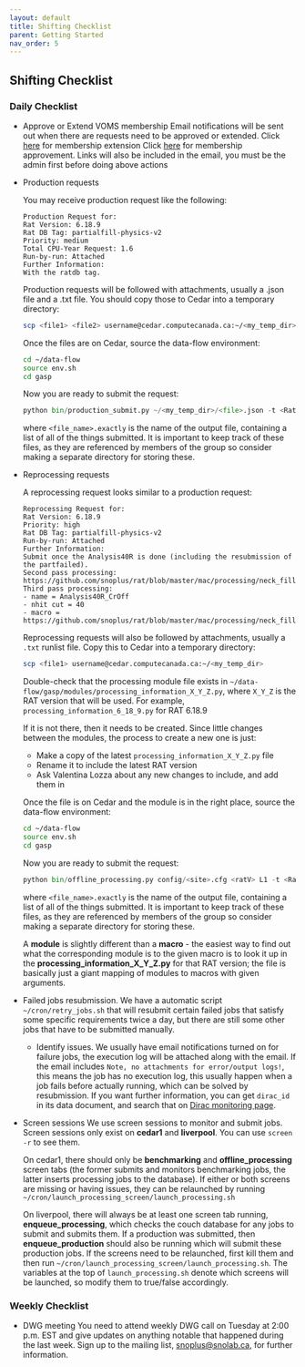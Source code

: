 ```yaml
---
layout: default
title: Shifting Checklist
parent: Getting Started
nav_order: 5
---
```


## **Shifting Checklist**

### Daily Checklist
* Approve or Extend VOMS membership
  Email notifications will be sent out when there are requests need to be approved or extended.
  Click [here](https://voms.gridpp.ac.uk:8443/voms/snoplus.snolab.ca/user/search.action) for membership extension
  Click [here](https://voms.gridpp.ac.uk:8443/voms/snoplus.snolab.ca/home/login.action) for membership approvement.
  Links will also be included in the email, you must be the admin first before doing above actions
  
* Production requests
  
  You may receive production request like the following:
  ```
  Production Request for:
  Rat Version: 6.18.9
  Rat DB Tag: partialfill-physics-v2
  Priority: medium
  Total CPU-Year Request: 1.6
  Run-by-run: Attached
  Further Information:
  With the ratdb tag.
  ```
  Production requests will be followed with attachments, usually a .json file and a .txt file. You should copy those to Cedar into a temporary directory:
  ```bash
  scp <file1> <file2> username@cedar.computecanada.ca:~/<my_temp_dir>
  ```
  Once the files are on Cedar, source the data-flow environment:
  ```bash
  cd ~/data-flow
  source env.sh
  cd gasp
  ```
  Now you are ready to submit the request:
  ```python
  python bin/production_submit.py ~/<my_temp_dir>/<file>.json -t <Rat DB Tag> -o ~/<my_temp_dir>/<file_name>.exactly -L ~/<my_temp_dir>/<file_name>.txt
  ```
  where `<file_name>.exactly` is the name of the output file, containing a list of all of the things submitted. It is important to keep track of these files, as they are referenced by members of the group so consider making a separate directory for storing these.
  
* Reprocessing requests

  A reprocessing request looks similar to a production request:
  
  ```
  Reprocessing Request for:
  Rat Version: 6.18.9
  Priority: high
  Rat DB Tag: partialfill-physics-v2
  Run-by-run: Attached
  Further Information:
  Submit once the Analysis40R is done (including the resubmission of the partfailed).
  Second pass processing: https://github.com/snoplus/rat/blob/master/mac/processing/neck_fill/second_pass_processing.mac
  Third pass processing:
  - name = Analysis40R_CrOff
  - nhit cut = 40
  - macro = https://github.com/snoplus/rat/blob/master/mac/processing/neck_fill/third_pass_analysis_processing_classifier.mac
  ```

  Reprocessing requests will also be followed by attachments, usually a `.txt` runlist file. Copy this to Cedar into a temporary directory:
  ```bash
  scp <file1> username@cedar.computecanada.ca:~/<my_temp_dir>
  ```
  Double-check that the processing module file exists in `~/data-flow/gasp/modules/processing_information_X_Y_Z.py`, where `X_Y_Z` is the RAT version that will be used. For example, `processing_information_6_18_9.py` for RAT 6.18.9
  
  If it is not there, then it needs to be created. Since little changes between the modules, the process to create a new one is just:
  - Make a copy of the latest `processing_information_X_Y_Z.py` file
  - Rename it to include the latest RAT version
  - Ask Valentina Lozza about any new changes to include, and add them in
  
  Once the file is on Cedar and the module is in the right place, source the data-flow environment:
  ```bash
  cd ~/data-flow
  source env.sh
  cd gasp
  ```
  Now you are ready to submit the request:
  ```python
  python bin/offline_processing.py config/<site>.cfg <ratV> L1 -t <Rat DB Tag> -N <Second Pass Module> -N <Third Pass Module>  -L ~/<my_temp_dir>/<file_name>.txt -o ~/<my_temp_dir>/<file_name>.exactly`
  ```
  where `<file_name>.exactly` is the name of the output file, containing a list of all of the things submitted. It is important to keep track of these files, as they are referenced by members of the group so consider making a separate directory for storing these.
  
  A **module** is slightly different than a **macro** - the easiest way to find out what the corresponding module is to the given macro is to look it up in the **processing_information_X_Y_Z.py** for that RAT version; the file is basically just a giant mapping of modules to macros with given arguments.

* Failed jobs resubmission.
  We have a automatic script `~/cron/retry_jobs.sh` that will resubmit certain failed jobs that satisfy some specific requirements twice a day, but there are still some other jobs that have to be submitted manually.
  * Identify issues.
    We usually have email notifications turned on for failure jobs, the execution log will be attached along with the email. If the email includes `Note, no attachments for error/output logs!`, this means the job has no execution log, this usually happen when a job fails before actually running, which can be solved by resubmission. If you want further information, you can get `dirac_id` in its data document, and search that on [Dirac monitoring page](https://dirac.gridpp.ac.uk:8443/DIRAC/).
    
* Screen sessions
  We use screen sessions to monitor and submit jobs. Screen sessions only exist on **cedar1** and **liverpool**. You can use `screen -r` to see them. 
  
  On cedar1, there should only be **benchmarking** and **offline_processing** screen tabs (the former submits and monitors benchmarking jobs, the latter inserts processing jobs to the database). If either or both screens are missing or having issues, they can be relaunched by running `~/cron/launch_processing_screen/launch_processing.sh`
  
  On liverpool, there will always be at least one screen tab running, **enqueue_processing**, which checks the couch database for any jobs to submit and submits them. If a production was submitted, then **enqueue_production** should also be running which will submit these production jobs. If the screens need to be relaunched, first kill them and then run `~/cron/launch_processing_screen/launch_processing.sh`. The variables at the top of `launch_processing.sh` denote which screens will be launched, so modify them to true/false accordingly.
  
### Weekly Checklist
* DWG meeting
  You need to attend weekly DWG call on Tuesday at 2:00 p.m. EST and give updates on anything notable that happened during the last week. Sign up to the mailing list, snoplus@snolab.ca, for further information.
  
